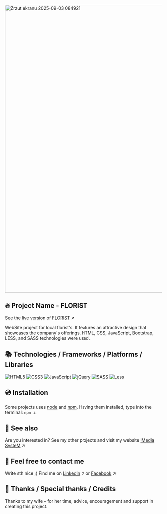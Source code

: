 <img width="1900" height="924" alt="Zrzut ekranu 2025-09-03 084921" src="https://github.com/user-attachments/assets/d9bbd5f4-e03d-477c-b732-c6fed1ad0d17" />

## 🔥 Project Name - FLORIST
See the live version of [FLORIST](https://imediasystem.github.io/Florist/) ↗️

WebSite project for local florist's. It features an attractive design that showcases the company's offerings. HTML, CSS, JavaScript, Bootstrap, LESS, and SASS technologies were used.

## 📚 Technologies / Frameworks / Platforms / Libraries
![HTML5](https://img.shields.io/badge/html5-%23E34F26.svg?style=for-the-badge&logo=html5&logoColor=white)
![CSS3](https://img.shields.io/badge/css3-%231572B6.svg?style=for-the-badge&logo=css3&logoColor=white)
![JavaScript](https://img.shields.io/badge/javascript-%23323330.svg?style=for-the-badge&logo=javascript&logoColor=%23F7DF1E)
![jQuery](https://img.shields.io/badge/bootstrap-%238511FA.svg?style=for-the-badge&logo=bootstrap&logoColor=white)
![SASS](https://img.shields.io/badge/sass-CC6699.svg?style=for-the-badge&logo=sass&logoColor=white)
![Less](https://img.shields.io/badge/less-2B4C80?style=for-the-badge&logo=less&logoColor=white)
&nbsp;

## 💿 Installation
Some projects uses [node](https://nodejs.org/en/) and [npm](https://www.npmjs.com/). Having them installed, type into the terminal: `npm i`.
&nbsp;

## 🔗 See also
Are you interested in? See my other projects and visit my website [iMedia SysteM](https://imediasystem.pl/) ↗️
&nbsp;

## 📝 Feel free to contact me
Write sth nice ;) Find me on [Linkedin](https://www.linkedin.com/in/krzysztof-graca-47698997/) ↗️ or [Facebook](https://www.facebook.com/christoffg74) ↗️
&nbsp;

## 👏 Thanks / Special thanks / Credits
Thanks to my wife – for her time, advice, encouragement and support in creating this project.
